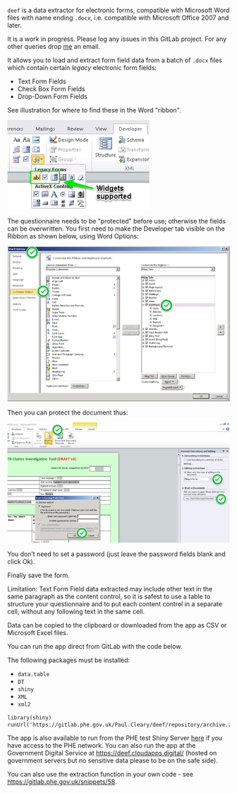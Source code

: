 `deef` is a data extractor for electronic forms, compatible with Microsoft Word 
files with name ending `.docx`, i.e. compatible with Microsoft Office 2007 
and later.

It is a work in progress. Please log any issues in this GitLab project. For any other queries drop [me](mailto:paul.cleary@phe.gov.uk?Subject=deef) an email.

It allows you to load and extract form field data from a batch of `.docx` files 
which contain certain *legacy* electronic form fields:

- Text Form Fields 
- Check Box Form Fields
- Drop-Down Form Fields

See illustration for where to find these in the Word "ribbon". 

![Compatible widgets](img/widgets.png)

The questionnaire needs to be "protected" before use; otherwise the fields can be overwritten. You first need to make the Developer tab visible on the Ribbon as shown below, using Word Options:

![Word options](img/protection.png)

Then you can protect the document thus: 

![Protecting the form](img/protection2.png)

You don’t need to set a password (just leave the password fields blank and click Ok). 

Finally save the form. 

Limitation: Text Form Field data extracted may include other text in the same paragraph as the content control, so it is safest to use a table to structure your questionnaire and to put each content control in a separate cell, without any following text in the same cell. 

Data can be copied to the clipboard or downloaded from the app as CSV or Microsoft Excel files. 

You can run the app direct from GitLab with the code below.

The following packages must be installed:

- `data.table`
- `DT`
- `shiny`
- `XML`
- `xml2`

```
library(shiny)
runUrl('https://gitlab.phe.gov.uk/Paul.Cleary/deef/repository/archive.zip')
```

The app is also available to run from the PHE test Shiny Server [here](http://shiny.users.unix.phe.gov.uk:3838/paul/deef/) if you have access to the PHE network. You can also run the app at the Government Digital Service at <https://deef.cloudapps.digital/> (hosted on government servers but no sensitive data please to be on the safe side).

You can also use the extraction function in your own code - see <https://gitlab.phe.gov.uk/snippets/58>. 

